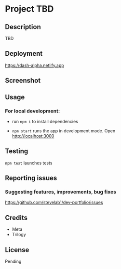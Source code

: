 # Project TBD

## Description

TBD

## Deployment

https://dash-alpha.netlify.app

## Screenshot

<!-- ![Screenshot of dash-alpha](src/images/screenshot.png) -->

## Usage

### For local development:

- run `npm i` to install dependencies

- `npm start` runs the app in development mode.
  Open [http://localhost:3000](http://localhost:3000)

## Testing

`npm test` launches tests

## Reporting issues

### Suggesting features, improvements, bug fixes

https://github.com/stevelab1/dev-portfolio/issues

## Credits

- Meta
- Trilogy

## License

Pending
